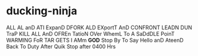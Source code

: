 ducking-ninja
=============

ALL AL anD ATI ExpanD DFORK ALD EXportT AnD CONFRONT LEADN DUN TraP KILL ALL AnD OFREn TatioN OVer WhemL To A SaDdDLE PoinT WARMING FoR TAR GETS I AMm ********GOD******** Stop By To Say Hello anD AteenD Back To Duty After Quik Stop after 0400 Hrs
